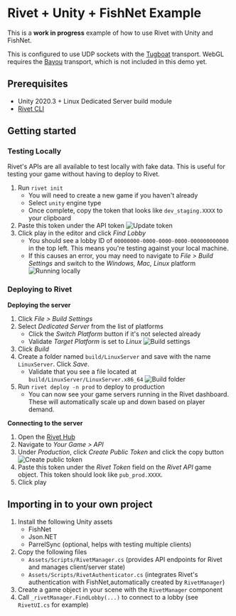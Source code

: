 # Rivet + Unity + FishNet Example

This is a **work in progress** example of how to use Rivet with Unity and FishNet.

This is configured to use UDP sockets with the [Tugboat](https://fish-networking.gitbook.io/docs/manual/components/transports/tugboat) transport. WebGL requires the [Bayou](https://fish-networking.gitbook.io/docs/manual/components/transports/bayou) transport, which is not included in this demo yet.

## Prerequisites

- Unity 2020.3 + Linux Dedicated Server build module
- [Rivet CLI](https://github.com/rivet-gg/cli)

## Getting started

### Testing Locally

Rivet's APIs are all available to test locally with fake data. This is useful for testing your game without having to
deploy to Rivet.

1. Run `rivet init`
   - You will need to create a new game if you haven't already
   - Select `unity` engine type
   - Once complete, copy the token that looks like `dev_staging.XXXX` to your clipboard
2. Paste this token under the API token
   ![Update token](./docs/media/update_token.png)
3. Click play in the editor and click _Find Lobby_
   - You should see a lobby ID of `00000000-0000-0000-0000-000000000000` in the top left. This means you're testing against your local machine.
   - If this causes an error, you may need to navigate to _File > Build Settings_ and switch to the _Windows, Mac, Linux_ platform
   ![Running locally](./docs/media/running_locally.png)

### Deploying to Rivet

**Deploying the server**

1. Click _File > Build Settings_
2. Select _Dedicated Server_ from the list of platforms
   - Click the _Switch Platform_ button if it's not selected already
   - Validate _Target Platform_ is set to _Linux_
   ![Build settings](./docs/media/build_settings.png)
3. Click _Build_
4. Create a folder named `build/LinuxServer` and save with the name `LinuxServer`. Click _Save_.
   - Validate that you see a file located at `build/LinuxServer/LinuxServer.x86_64`
   ![Build folder](./docs/media/build_folder.png)
5. Run `rivet deploy -n prod` to deploy to production
   - You can now see your game servers running in the Rivet dashboard. These will automatically scale up and down based on player demand.

**Connecting to the server**

1. Open the [Rivet Hub](https://hub.rivet.gg)
2. Navigate to _Your Game > API_
3. Under _Production_, click _Create Public Token_ and click the copy button
   ![Create public token](./docs/media/create_public_token.png)
4. Paste this token under the _Rivet Token_ field on the _Rivet API_ game object. This token should look like `pub_prod.XXXX`.
5. Click play

## Importing in to your own project

1. Install the following Unity assets
   - FishNet
   - Json.NET
   - ParrelSync (optional, helps with testing multiple clients)
2. Copy the following files
   - `Assets/Scripts/RivetManager.cs` (provides API endpoints for Rivet and manages client/server state)
   - `Assets/Scripts/RivetAuthenticator.cs` (integrates Rivet's authentication with FishNet,automatically created by `RivetManager`)
3. Create a game object in your scene with the `RivetManager` component
4. Call `_rivetManager.FindLobby(...)` to connect to a lobby (see `RivetUI.cs` for example)

